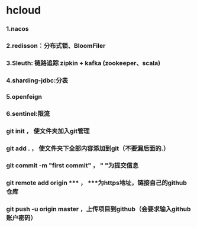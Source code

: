 # hcloud
### 1.nacos
### 2.redisson：分布式锁、BloomFiler
### 3.Sleuth: 链路追踪 zipkin + kafka (zookeeper、scala)
### 4.sharding-jdbc:分表
### 5.openfeign
### 6.sentinel:限流
###
### git init ， 使文件夹加入git管理
### git add . ， 使文件夹下全部内容添加到git（不要漏后面的.）
### git commit -m "first commit" ， " "为提交信息
### git remote add origin *** ， ***为https地址，链接自己的github仓库
### git push -u origin master ，上传项目到github（会要求输入github账户密码）
